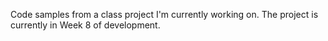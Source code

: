 Code samples from a class project I'm currently working on. The project is currently in Week 8 of development.
